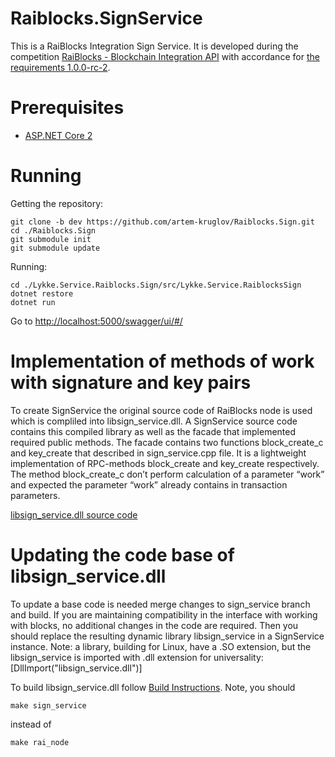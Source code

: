 # Raiblocks.SignService


This is a RaiBlocks Integration Sign Service. It is developed during the competition [RaiBlocks - Blockchain Integration API](https://streams.lykke.com/Project/ProjectDetails/raiblocks-blockchain-integration-api) with accordance for [the requirements 1.0.0-rc-2](https://docs.google.com/document/d/1KVd-2tg-Ze5-b3kFYh1GUdGn9jvoo7HFO3wH_knpd3U/).

# Prerequisites

- [ASP.NET Core 2](https://docs.microsoft.com/en-us/aspnet/core/getting-started)

# Running
 
Getting the repository:
```
git clone -b dev https://github.com/artem-kruglov/Raiblocks.Sign.git 
cd ./Raiblocks.Sign
git submodule init
git submodule update
```

Running:
```
cd ./Lykke.Service.Raiblocks.Sign/src/Lykke.Service.RaiblocksSign
dotnet restore
dotnet run
```
Go to [http://localhost:5000/swagger/ui/#/](http://localhost:5000/swagger/ui/#/)


# Implementation of methods of work with signature and key pairs

To create SignService the original source code of RaiBlocks node is used which is compliled into libsign_service.dll. A SignService source code contains this compiled library as well as the facade that implemented required public methods.
The facade contains two functions block_create_c and key_create that described in sign_service.cpp file. It is a lightweight implementation of RPC-methods block_create and key_create respectively. The method block_create_c don’t perform calculation of a parameter “work” and expected the parameter “work” already contains in transaction parameters.

[libsign_service.dll source code](https://github.com/artem-kruglov/raiblocks/tree/sign_service)  


# Updating the code base of libsign_service.dll

To update a base code is needed merge changes to sign_service branch and build. If you are maintaining compatibility in the interface with working with blocks, no additional changes in the code are required. Then you should replace the resulting dynamic library libsign_service in a SignService instance.
Note: a library, building for Linux, have a .SO extension, but the libsign_service is imported with .dll extension for universality:
[DllImport("libsign_service.dll")]

To build libsign_service.dll follow [Build Instructions](https://github.com/nanocurrency/raiblocks/wiki/Build-Instructions). Note, you should 
```
make sign_service 
```
instead of 
```
make rai_node
```
